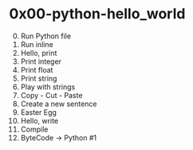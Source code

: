 # 0x00-python-hello_world

0. Run Python file
1. Run inline
2. Hello, print
3. Print integer
4. Print float
5. Print string
6. Play with strings
7. Copy - Cut - Paste
8. Create a new sentence
9. Easter Egg
11. Hello, write
12. Compile
13. ByteCode -> Python #1
